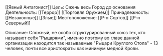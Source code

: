 [[Явный Антагонист]]
Цель:
Сжечь весь Город до основания 
Деятельность:
[[Террор]]
[[Торговля Оружием]]
Принадлежность:
[[Незаконные]]
[[Злые]]
Местоположение:
[[Р-н Сортов]]
[[Р-н Северный]]

Описание:
Сложный, не особо структурированный союз тех, кто называют себя "Рыцарями", именно поэтому во главе данной организации находится так называемые "Рыцари Круглого Стола" - 13 человек, почти все аристократы как минимум медной Крови. 